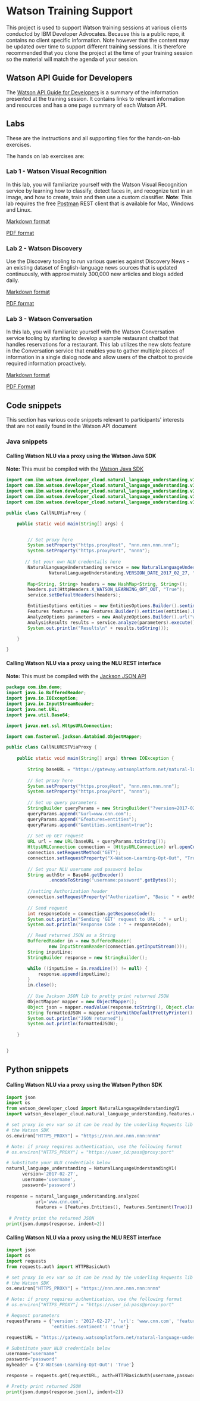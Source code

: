 Watson Training Support
===============================

This project is used to support  Watson  training sessions at various clients conductcd by IBM Developer Advocates. Because this is a public repo, it contains no client specific information. Note however that  the content may be updated over time to support different training sessions. It is  therefore recommended that you clone  the project at the time of your training session so the material will match the agenda of your session.


## Watson API Guide for Developers

The [Watson API Guide for Developers](WatsonAPIGuideForDevelopersV1.0.pdf) is a summary of the information presented at the training session. It contains links to relevant information and resources and has a one page summary of each Watson API.


## Labs

These are the instructions and all supporting files for the hands-on-lab exercises.

The hands on lab exercises are:

### Lab 1 - Watson Visual Recognition
In this lab, you will familiarize yourself with the Watson Visual Recognition service by learning how to classify, detect faces in, and recognize text in an image, and how to create, train and then use a custom classifier. **Note**: This lab requires the free [Postman](https://www.getpostman.com) REST client that is available for Mac, Windows and Linux.  

[Markdown format](labs/watsonvr/README.md)

[PDF format](labs/watsonvr/WatsonVisualRecognition.pdf)

### Lab 2 - Watson Discovery 
Use the Discovery tooling to run various queries against Discovery News - an existing dataset of English-language news sources that is updated continuously, with approximately 300,000 new articles and blogs added daily. 

[Markdown format](labs/watsondisc/README.md) 

[PDF format](labs/watsondisc/WatsonDiscoveryNewsIntro.pdf)

### Lab 3 - Watson Conversation
 In this lab, you will familiarize yourself with the Watson Conversation service tooling by starting to develop a sample restaurant chatbot that handles reservations for a restaurant. This lab utilizes the new slots feature in the Conversation service that enables you to gather multiple pieces of information in a single dialog node and allow users of the chatbot to provide required information proactively.
 
 [Markdown format](labs/watsonconv/README.md)
 
 [PDF Format](labs/watsonconv/WatsonConversationIntro.pdf)
 
 
## Code snippets
This section has various code snippets relevant to participants' interests that are  not easily found  in the Watson API document

### Java snippets

#### Calling Watson NLU via a proxy using the Watson Java SDK

**Note:** This must be compiled with the <a href="https://github.com/watson-developer-cloud/java-sdk/releases" target="_blank">Watson Java SDK</a>


```java
import com.ibm.watson.developer_cloud.natural_language_understanding.v1.NaturalLanguageUnderstanding;
import com.ibm.watson.developer_cloud.natural_language_understanding.v1.model.AnalysisResults;
import com.ibm.watson.developer_cloud.natural_language_understanding.v1.model.AnalyzeOptions;
import com.ibm.watson.developer_cloud.natural_language_understanding.v1.model.EntitiesOptions;
import com.ibm.watson.developer_cloud.natural_language_understanding.v1.model.Features;

public class CallNLUViaProxy {

	public static void main(String[] args) {


		// Set proxy here
		System.setProperty("https.proxyHost", "nnn.nnn.nnn.nnn");
		System.setProperty("https.proxyPort", "nnnn");
		
       // Set your own NLU credentails here
		NaturalLanguageUnderstanding service = new NaturalLanguageUnderstanding(
				NaturalLanguageUnderstanding.VERSION_DATE_2017_02_27, "username", "password");
				
		Map<String, String> headers = new HashMap<String, String>();
		headers.put(HttpHeaders.X_WATSON_LEARNING_OPT_OUT, "True");
		service.setDefaultHeaders(headers);

		EntitiesOptions entities = new EntitiesOptions.Builder().sentiment(true).limit(1).build();
		Features features = new Features.Builder().entities(entities).build();
		AnalyzeOptions parameters = new AnalyzeOptions.Builder().url("www.cnn.com").features(features).build();
		AnalysisResults results = service.analyze(parameters).execute();
		System.out.println("Results\n" + results.toString());

	}

}
```
 
#### Calling Watson NLU via a proxy using the NLU REST interface

**Note:** This must be compiled with the [Jackson JSON API](https://github.com/FasterXML/jackson)

```java
package com.ibm.demo;
import java.io.BufferedReader;
import java.io.IOException;
import java.io.InputStreamReader;
import java.net.URL;
import java.util.Base64;

import javax.net.ssl.HttpsURLConnection;

import com.fasterxml.jackson.databind.ObjectMapper;

public class CallNLURESTViaProxy {
	
	public static void main(String[] args) throws IOException {
		
        String baseURL = "https://gateway.watsonplatform.net/natural-language-understanding/api/v1/analyze";
		
        // Set proxy here
		System.setProperty("https.proxyHost", "nnn.nnn.nnn.nnn");
		System.setProperty("https.proxyPort", "nnnn");
		
		// Set up query parameters
		StringBuilder queryParams = new StringBuilder("?version=2017-02-27");
		queryParams.append("&url=www.cnn.com");
		queryParams.append("&features=entities");
		queryParams.append("&entities.sentiment=true");
		
		// Set up GET request 
		URL url = new URL(baseURL + queryParams.toString());
		HttpsURLConnection connection = (HttpsURLConnection) url.openConnection();
		connection.setRequestMethod("GET");
		connection.setRequestProperty("X-Watson-Learning-Opt-Out", "True");
		
		// Set your NLU username and password below
		String authStr = Base64.getEncoder()
                .encodeToString("username:password".getBytes());
		
        //setting Authorization header
        connection.setRequestProperty("Authorization", "Basic " + authStr);
        
        // Send request
        int responseCode = connection.getResponseCode();
		System.out.println("Sending 'GET' request to URL : " + url);
		System.out.println("Response Code : " + responseCode);

		// Read returned JSON as a String 
		BufferedReader in = new BufferedReader(
		        new InputStreamReader(connection.getInputStream()));
		String inputLine;
		StringBuilder response = new StringBuilder();

		while ((inputLine = in.readLine()) != null) {
			response.append(inputLine);
		}
		in.close();
		
		// Use Jackson JSON lib to pretty print returned JSON
		ObjectMapper mapper = new ObjectMapper();
		Object json = mapper.readValue(response.toString(), Object.class);
		String formattedJSON = mapper.writerWithDefaultPrettyPrinter().writeValueAsString(json);
		System.out.println("JSON returned");
		System.out.println(formattedJSON);
		
	}


}
```
 
## Python snippets

#### Calling Watson NLU via a proxy using the Watson Python SDK

```python
import json
import os
from watson_developer_cloud import NaturalLanguageUnderstandingV1
import watson_developer_cloud.natural_language_understanding.features.v1 as Features

# set proxy in env var so it can be read by the underling Requests lib used by
# the Watson SDK
os.environ["HTTPS_PROXY"] = "https://nnn.nnn.nnn.nnn:nnnn"

# Note: if proxy requires authentication, use the following format
# os.environ["HTTPS_PROXY"] = "https://user_id:pass@proxy:port"

# Substitute your NLU credentials below
natural_language_understanding = NaturalLanguageUnderstandingV1(
      version='2017-02-27',
      username='username',
      password='password')
      
response = natural_language_understanding.analyze(
           url='www.cnn.com',
           features = [Features.Entities(), Features.Sentiment(True)])
  
 # Pretty print the returned JSON          
print(json.dumps(response, indent=2))

```

#### Calling Watson NLU via a proxy using the NLU REST interface

```python
import json
import os
import requests
from requests.auth import HTTPBasicAuth

# set proxy in env var so it can be read by the underling Requests lib used by
# the Watson SDK
os.environ["HTTPS_PROXY"] = "https://nnn.nnn.nnn.nnn:nnnn"

# Note: if proxy requires authentication, use the following format
# os.environ["HTTPS_PROXY"] = "https://user_id:pass@proxy:port"

# Request parameters
requestParams = {'version': '2017-02-27', 'url': 'www.cnn.com', 'features': 'entities',
                 'entities.sentiment': 'true'}

requestURL = "https://gateway.watsonplatform.net/natural-language-understanding/api/v1/analyze"

# Substitute your NLU credentials below
username="username"
password="password"
myheader = {'X-Watson-Learning-Opt-Out': 'True'}

response = requests.get(requestURL, auth=HTTPBasicAuth(username,password), params=requestParams, headers=myheader)

# Pretty print returned JSON
print(json.dumps(response.json(), indent=2))
```